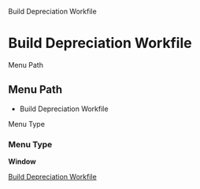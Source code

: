
Build Depreciation Workfile
# Build Depreciation Workfile



Menu Path
## Menu Path



- Build Depreciation Workfile

Menu Type
### Menu Type

**Window**


[Build Depreciation Workfile](../../functional-guide/window/window-build-depreciation-workfile.md)